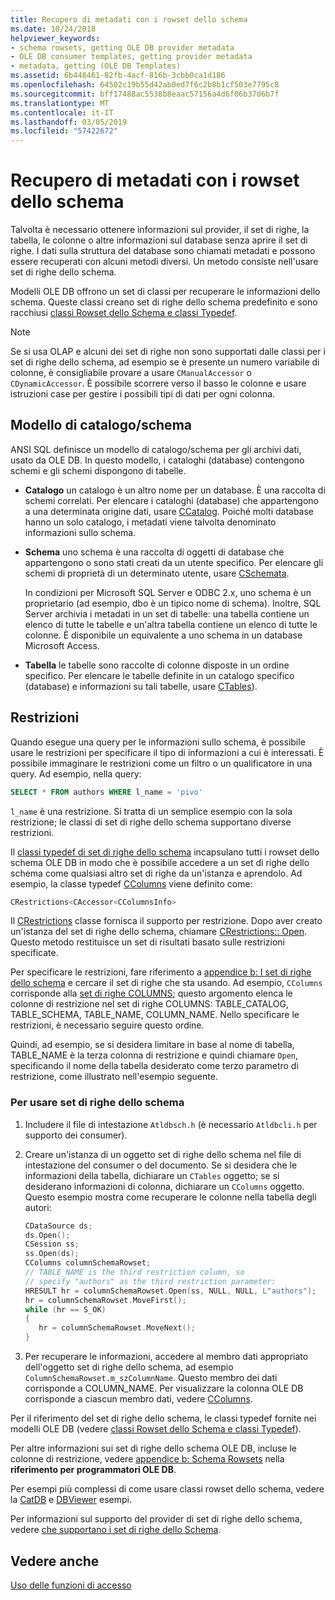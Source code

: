 ```yaml
---
title: Recupero di metadati con i rowset dello schema
ms.date: 10/24/2018
helpviewer_keywords:
- schema rowsets, getting OLE DB provider metadata
- OLE DB consumer templates, getting provider metadata
- metadata, getting (OLE DB Templates)
ms.assetid: 6b448461-82fb-4acf-816b-3cbb0ca1d186
ms.openlocfilehash: 64502c19b55d42ab0ed7f6c2b8b1cf503e7795c8
ms.sourcegitcommit: bff17488ac5538b8eaac57156a4d6f06b37d6b7f
ms.translationtype: MT
ms.contentlocale: it-IT
ms.lasthandoff: 03/05/2019
ms.locfileid: "57422672"
---
```

# <a name="obtaining-metadata-with-schema-rowsets"></a>Recupero di metadati con i rowset dello schema

Talvolta è necessario ottenere informazioni sul provider, il set di righe, la tabella, le colonne o altre informazioni sul database senza aprire il set di righe. I dati sulla struttura del database sono chiamati metadati e possono essere recuperati con alcuni metodi diversi. Un metodo consiste nell'usare set di righe dello schema.

Modelli OLE DB offrono un set di classi per recuperare le informazioni dello schema. Queste classi creano set di righe dello schema predefinito e sono racchiusi [classi Rowset dello Schema e classi Typedef](../../data/oledb/schema-rowset-classes-and-typedef-classes.md).

> [!NOTE]
> Se si usa OLAP e alcuni dei set di righe non sono supportati dalle classi per i set di righe dello schema, ad esempio se è presente un numero variabile di colonne, è consigliabile provare a usare `CManualAccessor` o `CDynamicAccessor`. È possibile scorrere verso il basso le colonne e usare istruzioni case per gestire i possibili tipi di dati per ogni colonna.

## <a name="catalogschema-model"></a>Modello di catalogo/schema

ANSI SQL definisce un modello di catalogo/schema per gli archivi dati, usato da OLE DB. In questo modello, i cataloghi (database) contengono schemi e gli schemi dispongono di tabelle.

- **Catalogo** un catalogo è un altro nome per un database. È una raccolta di schemi correlati. Per elencare i cataloghi (database) che appartengono a una determinata origine dati, usare [CCatalog](../../data/oledb/ccatalogs-ccataloginfo.md). Poiché molti database hanno un solo catalogo, i metadati viene talvolta denominato informazioni sullo schema.

- **Schema** uno schema è una raccolta di oggetti di database che appartengono o sono stati creati da un utente specifico. Per elencare gli schemi di proprietà di un determinato utente, usare [CSchemata](../../data/oledb/cschemata-cschematainfo.md).

   In condizioni per Microsoft SQL Server e ODBC 2.x, uno schema è un proprietario (ad esempio, dbo è un tipico nome di schema). Inoltre, SQL Server archivia i metadati in un set di tabelle: una tabella contiene un elenco di tutte le tabelle e un'altra tabella contiene un elenco di tutte le colonne. È disponibile un equivalente a uno schema in un database Microsoft Access.

- **Tabella** le tabelle sono raccolte di colonne disposte in un ordine specifico. Per elencare le tabelle definite in un catalogo specifico (database) e informazioni su tali tabelle, usare [CTables](../../data/oledb/ctables-ctableinfo.md)).

## <a name="restrictions"></a>Restrizioni

Quando esegue una query per le informazioni sullo schema, è possibile usare le restrizioni per specificare il tipo di informazioni a cui è interessati. È possibile immaginare le restrizioni come un filtro o un qualificatore in una query. Ad esempio, nella query:

```sql
SELECT * FROM authors WHERE l_name = 'pivo'
```

`l_name` è una restrizione. Si tratta di un semplice esempio con la sola restrizione; le classi di set di righe dello schema supportano diverse restrizioni.

Il [classi typedef di set di righe dello schema](../../data/oledb/schema-rowset-classes-and-typedef-classes.md) incapsulano tutti i rowset dello schema OLE DB in modo che è possibile accedere a un set di righe dello schema come qualsiasi altro set di righe da un'istanza e aprendolo. Ad esempio, la classe typedef [CColumns](../../data/oledb/ccolumns-ccolumnsinfo.md) viene definito come:

```cpp
CRestrictions<CAccessor<CColumnsInfo>
```

Il [CRestrictions](../../data/oledb/crestrictions-class.md) classe fornisca il supporto per restrizione. Dopo aver creato un'istanza del set di righe dello schema, chiamare [CRestrictions:: Open](../../data/oledb/crestrictions-open.md). Questo metodo restituisce un set di risultati basato sulle restrizioni specificate.

Per specificare le restrizioni, fare riferimento a [appendice b: I set di righe dello schema](/previous-versions/windows/desktop/ms712921(v=vs.85)) e cercare il set di righe che sta usando. Ad esempio, `CColumns` corrisponde alla [set di righe COLUMNS](/previous-versions/windows/desktop/ms723052(v=vs.85)\(v%3dvs.85\)); questo argomento elenca le colonne di restrizione nel set di righe COLUMNS: TABLE_CATALOG, TABLE_SCHEMA, TABLE_NAME, COLUMN_NAME. Nello specificare le restrizioni, è necessario seguire questo ordine.

Quindi, ad esempio, se si desidera limitare in base al nome di tabella, TABLE_NAME è la terza colonna di restrizione e quindi chiamare `Open`, specificando il nome della tabella desiderato come terzo parametro di restrizione, come illustrato nell'esempio seguente.

### <a name="to-use-schema-rowsets"></a>Per usare set di righe dello schema

1. Includere il file di intestazione `Atldbsch.h` (è necessario `Atldbcli.h` per supporto dei consumer).

1. Creare un'istanza di un oggetto set di righe dello schema nel file di intestazione del consumer o del documento. Se si desidera che le informazioni della tabella, dichiarare un `CTables` oggetto; se si desiderano informazioni di colonna, dichiarare un `CColumns` oggetto. Questo esempio mostra come recuperare le colonne nella tabella degli autori:

    ```cpp
    CDataSource ds;
    ds.Open();
    CSession ss;
    ss.Open(ds);
    CColumns columnSchemaRowset;
    // TABLE_NAME is the third restriction column, so
    // specify "authors" as the third restriction parameter:
    HRESULT hr = columnSchemaRowset.Open(ss, NULL, NULL, L"authors");
    hr = columnSchemaRowset.MoveFirst();
    while (hr == S_OK)
    {
       hr = columnSchemaRowset.MoveNext();
    }
    ```

1. Per recuperare le informazioni, accedere al membro dati appropriato dell'oggetto set di righe dello schema, ad esempio `ColumnSchemaRowset.m_szColumnName`. Questo membro dei dati corrisponde a COLUMN_NAME. Per visualizzare la colonna OLE DB corrisponde a ciascun membro dati, vedere [CColumns](../../data/oledb/ccolumns-ccolumnsinfo.md).

Per il riferimento del set di righe dello schema, le classi typedef fornite nei modelli OLE DB (vedere [classi Rowset dello Schema e classi Typedef](../../data/oledb/schema-rowset-classes-and-typedef-classes.md)).

Per altre informazioni sui set di righe dello schema OLE DB, incluse le colonne di restrizione, vedere [appendice b: Schema Rowsets](/previous-versions/windows/desktop/ms712921(v=vs.85)) nella **riferimento per programmatori OLE DB**.

Per esempi più complessi di come usare classi rowset dello schema, vedere la [CatDB](https://github.com/Microsoft/VCSamples) e [DBViewer](https://github.com/Microsoft/VCSamples) esempi.

Per informazioni sul supporto del provider di set di righe dello schema, vedere [che supportano i set di righe dello Schema](../../data/oledb/supporting-schema-rowsets.md).

## <a name="see-also"></a>Vedere anche

[Uso delle funzioni di accesso](../../data/oledb/using-accessors.md)